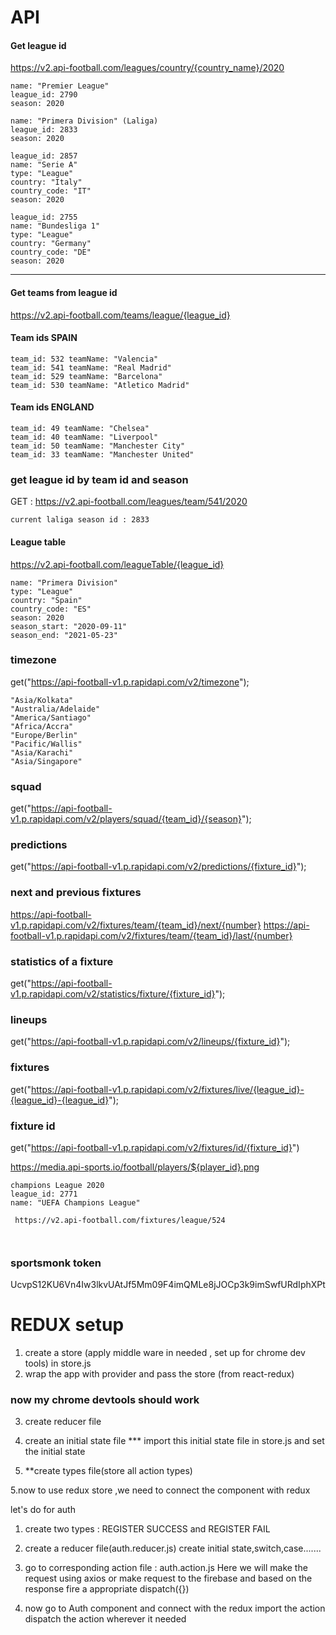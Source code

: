 # API
#### Get league id

https://v2.api-football.com/leagues/country/{country_name}/2020
``` 
name: "Premier League"
league_id: 2790
season: 2020
```
```
name: "Primera Division" (Laliga)
league_id: 2833
season: 2020
```
```
league_id: 2857
name: "Serie A"
type: "League"
country: "Italy"
country_code: "IT"
season: 2020
```
```
league_id: 2755
name: "Bundesliga 1"
type: "League"
country: "Germany"
country_code: "DE"
season: 2020
```
----
#### Get teams from league id
https://v2.api-football.com/teams/league/{league_id}

#### Team ids SPAIN
```
team_id: 532 teamName: "Valencia"
team_id: 541 teamName: "Real Madrid"
team_id: 529 teamName: "Barcelona"
team_id: 530 teamName: "Atletico Madrid"
```
#### Team ids ENGLAND
```
team_id: 49 teamName: "Chelsea"
team_id: 40 teamName: "Liverpool"
team_id: 50 teamName: "Manchester City"
team_id: 33 teamName: "Manchester United"
```


### get league id by team id and season
 GET : https://v2.api-football.com/leagues/team/541/2020
```
current laliga season id : 2833
```
#### League table
https://v2.api-football.com/leagueTable/{league_id}
```
name: "Primera Division"
type: "League"
country: "Spain"
country_code: "ES"
season: 2020
season_start: "2020-09-11"
season_end: "2021-05-23"
```
### timezone
get("https://api-football-v1.p.rapidapi.com/v2/timezone");
```
"Asia/Kolkata"
"Australia/Adelaide"
"America/Santiago"
"Africa/Accra"
"Europe/Berlin"
"Pacific/Wallis"
"Asia/Karachi"
"Asia/Singapore"
```



### squad
get("https://api-football-v1.p.rapidapi.com/v2/players/squad/{team_id}/{season}");

### predictions
get("https://api-football-v1.p.rapidapi.com/v2/predictions/{fixture_id}");


### next and previous fixtures
https://api-football-v1.p.rapidapi.com/v2/fixtures/team/{team_id}/next/{number}
https://api-football-v1.p.rapidapi.com/v2/fixtures/team/{team_id}/last/{number}

### statistics of a fixture
get("https://api-football-v1.p.rapidapi.com/v2/statistics/fixture/{fixture_id}");

### lineups
get("https://api-football-v1.p.rapidapi.com/v2/lineups/{fixture_id}");

### fixtures
get("https://api-football-v1.p.rapidapi.com/v2/fixtures/live/{league_id}-{league_id}-{league_id}");

### fixture id
get("https://api-football-v1.p.rapidapi.com/v2/fixtures/id/{fixture_id}")

https://media.api-sports.io/football/players/${player_id}.png


```
champions League 2020
league_id: 2771
name: "UEFA Champions League"

 https://v2.api-football.com/fixtures/league/524

 
```
### sportsmonk token
UcvpS12KU6Vn4Iw3lkvUAtJf5Mm09F4imQMLe8jJOCp3k9imSwfURdIphXPt



# REDUX setup

1. create a store (apply middle ware in needed , set up for chrome dev tools) in store.js
2. wrap the app with provider and pass the store (from react-redux)
### now my chrome devtools should work
3. create reducer file
5. create an initial state file
*** import this initial state file in store.js and set the initial state

4. **create types file(store all action types)

5.now to use redux store ,we need to connect the component with redux

let's do for auth
1. create two types : REGISTER SUCCESS and REGISTER FAIL
2. create a reducer file(auth.reducer.js)
 create initial state,switch,case.......

3. go to corresponding action file : auth.action.js
Here we will make the request using axios or make request to the firebase and based on the response fire a appropriate dispatch({}) 


4. now go to Auth component and connect with the redux
    import the action 
    dispatch the action wherever it needed





